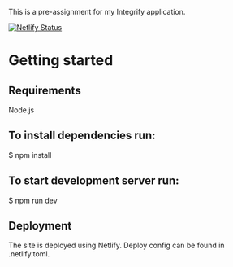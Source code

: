 
This is a pre-assignment for my Integrify application.

[![Netlify Status](https://api.netlify.com/api/v1/badges/20fa7e22-f816-452b-b00f-0a95c379b6d0/deploy-status)](https://app.netlify.com/sites/gifted-murdock-3d2c54/deploys)

# Getting started

## Requirements
Node.js

## To install dependencies run:
$ npm install

## To start development server run:
$ npm run dev


## Deployment
The site is deployed using Netlify. Deploy config can be found in .netlify.toml.

